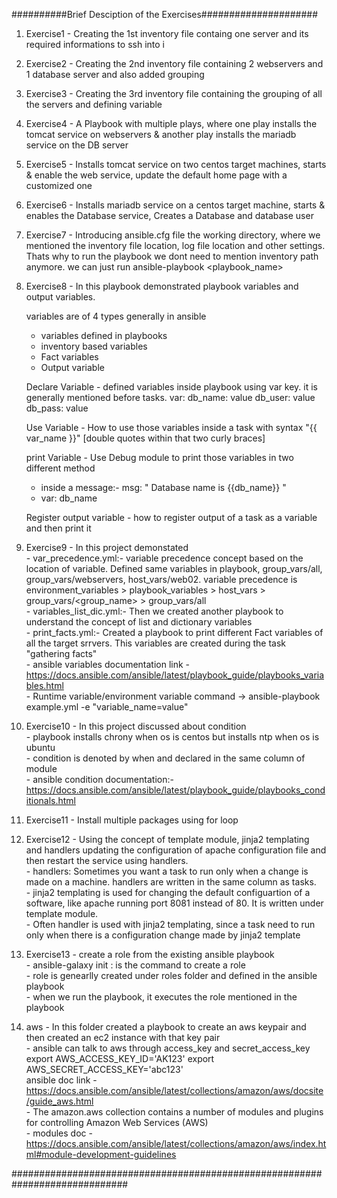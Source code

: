 ##########Brief Desciption of the Exercises#####################

1. Exercise1 - Creating the 1st inventory file containg one server and its required informations to ssh into i 
2. Exercise2 - Creating the 2nd inventory file containing 2 webservers and 1 database server and also added grouping
3. Exercise3 - Creating the 3rd inventory file containing the grouping of all the servers and defining variable
4. Exercise4 - A Playbook with multiple plays, where one play installs the tomcat service on webservers & another play installs the mariadb service on the DB server
5. Exercise5 - Installs tomcat service on two centos target machines, starts & enable the web service, update the default home page with a customized one
6. Exercise6 - Installs mariadb service on a centos target machine, starts & enables the Database service, Creates a Database and database user
7. Exercise7 - Introducing ansible.cfg file the working directory, where we mentioned the inventory file location, log file location and other settings. Thats why to run the playbook we dont need to mention inventory path anymore. we can just run ansible-playbook <playbook_name>
8. Exercise8 - In this playbook demonstrated playbook variables and output variables.
 
    variables are of 4 types generally in ansible
     - variables defined in playbooks
     - inventory based variables
     - Fact variables
     - Output variable 

    Declare Variable - defined variables inside playbook using var key. it is generally mentioned before tasks.
      var:
       db_name: value
       db_user: value
       db_pass: value  
   
    Use Variable - How to use those variables inside a task with syntax "{{ var_name }}" [double quotes within that two curly braces]

    print Variable - Use Debug module to print those variables in two different method 
      - inside a message:- msg: " Database name is {{db_name}} "
      - var: db_name
 
    Register output variable - how to register output of a task as a variable and then print it

9. Exercise9 - In this project demonstated  
       - var_precedence.yml:- variable precedence concept based on the location of variable. Defined same variables in playbook, group_vars/all, group_vars/webservers, host_vars/web02. variable precedence is environment_variables > playbook_variables > host_vars > group_vars/<group_name> > group_vars/all  
       - variables_list_dic.yml:- Then we created another playbook to understand the concept of list and dictionary variables  
       - print_facts.yml:- Created a playbook to print different Fact variables of all the target srrvers. This variables are created during the task "gathering facts"  
       - ansible variables documentation link - https://docs.ansible.com/ansible/latest/playbook_guide/playbooks_variables.html  
       - Runtime variable/environment variable command -> ansible-playbook example.yml -e "variable_name=value"  
            
10. Exercise10 - In this project discussed about condition   
           - playbook installs chrony when os is centos but installs ntp when os is ubuntu  
           - condition is denoted by when and declared in the same column of module  
           - ansible condition documentation:- https://docs.ansible.com/ansible/latest/playbook_guide/playbooks_conditionals.html
     
11. Exercise11 - Install multiple packages using for loop

12. Exercise12 - Using the concept of template module, jinja2 templating and handlers updating the configuration of apache configuration file and then restart the service using handlers.  
            - handlers: Sometimes you want a task to run only when a change is made on a machine. handlers are written in the same column as tasks.   
            - jinja2 templating is used for changing the default configuartion of a software, like apache running port 8081 instead of 80. It is written under template module.  
            - Often handler is used with jinja2 templating, since a task need to run only when there is a configuration change made by jinja2 template 
 
13. Exercise13 - create a role from the existing ansible playbook  
               - ansible-galaxy init <rolename> : is the command to create a role  
               - role is genearlly created under roles folder and defined in the ansible playbook  
               - when we run the playbook, it executes the role mentioned in the playbook

14. aws - In this folder created a playbook to create an aws keypair and then created an ec2 instance with that key pair  
              - ansible can talk to aws through access_key and secret_access_key  
                  export AWS_ACCESS_KEY_ID='AK123'
                  export AWS_SECRET_ACCESS_KEY='abc123'  
                ansible doc link - https://docs.ansible.com/ansible/latest/collections/amazon/aws/docsite/guide_aws.html  
              - The amazon.aws collection contains a number of modules and plugins for controlling Amazon Web Services (AWS)  
              - modules doc - https://docs.ansible.com/ansible/latest/collections/amazon/aws/index.html#module-development-guidelines


#############################################################################
